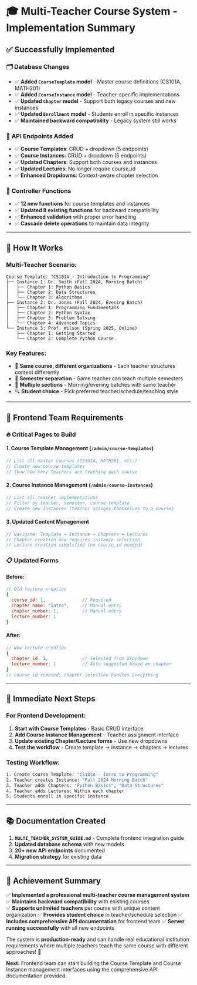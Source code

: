 # 🎓 Multi-Teacher Course System - Implementation Summary

## ✅ **Successfully Implemented**

### 🗂️ **Database Changes**
- ✅ **Added `CourseTemplate` model** - Master course definitions (CS101A, MATH201)
- ✅ **Added `CourseInstance` model** - Teacher-specific implementations 
- ✅ **Updated `Chapter` model** - Support both legacy courses and new instances
- ✅ **Updated `Enrollment` model** - Students enroll in specific instances
- ✅ **Maintained backward compatibility** - Legacy system still works

### 📡 **API Endpoints Added**
- ✅ **Course Templates**: CRUD + dropdown (5 endpoints)
- ✅ **Course Instances**: CRUD + dropdown (5 endpoints)  
- ✅ **Updated Chapters**: Support both courses and instances
- ✅ **Updated Lectures**: No longer require course_id
- ✅ **Enhanced Dropdowns**: Context-aware chapter selection

### 🔧 **Controller Functions**
- ✅ **12 new functions** for course templates and instances
- ✅ **Updated 8 existing functions** for backward compatibility
- ✅ **Enhanced validation** with proper error handling
- ✅ **Cascade delete operations** to maintain data integrity

---

## 🎯 **How It Works**

### **Multi-Teacher Scenario:**
```
Course Template: "CS101A - Introduction to Programming"
├── Instance 1: Dr. Smith (Fall 2024, Morning Batch)
│   ├── Chapter 1: Python Basics
│   ├── Chapter 2: Data Structures  
│   └── Chapter 3: Algorithms
├── Instance 2: Dr. Jones (Fall 2024, Evening Batch)
│   ├── Chapter 1: Programming Fundamentals
│   ├── Chapter 2: Python Syntax
│   ├── Chapter 3: Problem Solving
│   └── Chapter 4: Advanced Topics
└── Instance 3: Prof. Wilson (Spring 2025, Online)
    ├── Chapter 1: Getting Started
    └── Chapter 2: Complete Python Course
```

### **Key Features:**
- 🎨 **Same course, different organizations** - Each teacher structures content differently
- 📅 **Semester separation** - Same teacher can teach multiple semesters
- 👥 **Multiple sections** - Morning/evening batches with same teacher
- 🔍 **Student choice** - Pick preferred teacher/schedule/teaching style

---

## 📱 **Frontend Team Requirements**

### 🔥 **Critical Pages to Build**

#### **1. Course Template Management** (`/admin/course-templates`)
```javascript
// List all master courses (CS101A, MATH201, etc.)
// Create new course templates
// Show how many teachers are teaching each course
```

#### **2. Course Instance Management** (`/admin/course-instances`)
```javascript
// List all teacher implementations
// Filter by teacher, semester, course template
// Create new instances (teacher assigns themselves to a course)
```

#### **3. Updated Content Management**
```javascript
// Navigate: Template → Instance → Chapters → Lectures
// Chapter creation now requires instance selection
// Lecture creation simplified (no course_id needed)
```

### 📋 **Updated Forms**

#### **Before:**
```javascript
// Old lecture creation
{
  course_id: 1,              // Required
  chapter_name: "Intro",     // Manual entry
  chapter_number: 1,         // Manual entry
  lecture_number: 1
}
```

#### **After:**
```javascript
// New lecture creation  
{
  chapter_id: 1,             // Selected from dropdown
  lecture_number: 1          // Auto-suggested based on chapter
}
// course_id removed, chapter selection handles everything
```

---

## 🚀 **Immediate Next Steps**

### **For Frontend Development:**

1. **Start with Course Templates** - Basic CRUD interface
2. **Add Course Instance Management** - Teacher assignment interface  
3. **Update existing Chapter/Lecture forms** - Use new dropdowns
4. **Test the workflow** - Create template → instance → chapters → lectures

### **Testing Workflow:**
```bash
1. Create Course Template: "CS101A - Intro to Programming"
2. Teacher creates Instance: "Fall 2024 Morning Batch" 
3. Teacher adds Chapters: "Python Basics", "Data Structures"
4. Teacher adds Lectures: Within each chapter
5. Students enroll in specific instance
```

---

## 📚 **Documentation Created**

1. **`MULTI_TEACHER_SYSTEM_GUIDE.md`** - Complete frontend integration guide
2. **Updated database schema** with new models
3. **20+ new API endpoints** documented
4. **Migration strategy** for existing data

---

## 🎉 **Achievement Summary**

✅ **Implemented a professional multi-teacher course management system**
✅ **Maintains backward compatibility** with existing courses  
✅ **Supports unlimited teachers** per course with unique content organization
✅ **Provides student choice** in teacher/schedule selection
✅ **Includes comprehensive API documentation** for frontend team
✅ **Server running successfully** with all new endpoints

The system is **production-ready** and can handle real educational institution requirements where multiple teachers teach the same course with different approaches! 🎊

**Next:** Frontend team can start building the Course Template and Course Instance management interfaces using the comprehensive API documentation provided.
